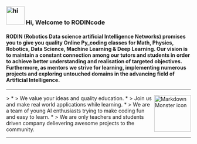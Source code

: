 
### <img src="https://c.tenor.com/o7-0J7Q978cAAAAi/say-hi-hand-waves.gif" width=50px height=50px alt="hi">  Hi, Welcome to RODINcode <br>

#### RODIN (Robotics Data science artificial Intelligence Networks) promises you to give you quality Online Py_coding classes for Math, Physics, Robotics, Data Science, Machine Learning & Deep Learning. Our vision is to maintain a constant connection among our tutors and students in order to achieve better understanding and realisation of targeted objectives. Furthermore, as mentors we strive for learning, implementing numerous projects and exploring untouched domains in the advancing field of Artificial Intelligence.  <br>
<hr>
> <img src="https://media.tenor.com/images/f002ee7d2572f087841b547860cc7339/tenor.gif" width=100px height=100px
     alt="Markdown Monster icon"
     align="right" />
* > We value your ideas and quality education.
* > Join us and make real world applications while learning.
* > We are a team of young AI enthusiasts trying to make coding fun and easy to learn. 
* > We are only teachers and students driven company delievering awesome projects to the community.


<hr>
